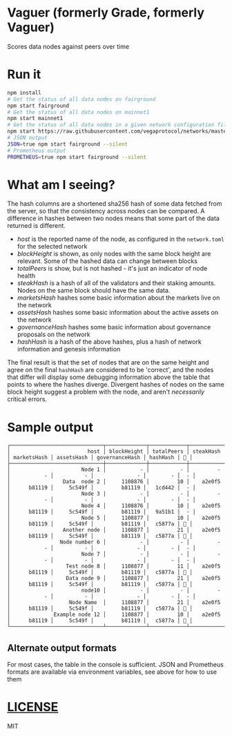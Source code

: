 # Vaguer (formerly Grade, formerly Vaguer)

Scores data nodes against peers over time 

# Run it
```bash
npm install
# Get the status of all data nodes on fairground
npm start fairground
# Get the status of all data nodes on mainnet1
npm start mainnet1
# Get the status of all data nodes in a given network configuration file
npm start https://raw.githubusercontent.com/vegaprotocol/networks/master/fairground/fairground.toml
# JSON output
JSON=true npm start fairground --silent
# Prometheus output
PROMETHEUS=true npm start fairground --silent
````

# What am I seeing?
The hash columns are a shortened sha256 hash of some data fetched from the server, so that the consistency across nodes can be compared. A difference in hashes between two nodes means that some part of the data returned is different.

* *host* is the reported name of the node, as configured in the `network.toml` for the selected network
* *blockHeight* is shown, as only nodes with the same block height are relevant. Some of the hashed data can change between blocks
* *totalPeers*  is show, but is not hashed - it's just an indicator of node health
* *steakHash* is a hash of all of the validators and their staking amounts. Nodes on the same block should have the same data.
* *marketsHash* hashes some basic information about the markets live on the network
* *assetsHash* hashes some basic information about the active assets on the network
* *governanceHash* hashes some basic information about governance proposals on the network
* *hashHash* is a hash of the above hashes, plus a hash of network information and genesis information

The final result is that the set of nodes that are on the same height and agree on the final `hashHash` are considered to be 'correct', and the nodes that differ will
display some debugging information above the table that points to where the hashes diverge. Divergent hashes of nodes on the same block height suggest a problem with the
node, and aren't _necessarily_ critical errors.

# Sample output
```
┌──────────────────────────────┬─────────────┬────────────┬───────────┬─────────────┬────────────┬────────────────┬──────────┬────┐
│                         host │ blockHeight │ totalPeers │ steakHash │ marketsHash │ assetsHash │ governanceHash │ hashHash │ 🧙 │
├──────────────────────────────┼─────────────┼────────────┼───────────┼─────────────┼────────────┼────────────────┼──────────┼────┤
│                       Node 1 │           - │          - │         - │           - │          - │              - │        - │  - │
│                 Data  node 2 │     1108876 │         10 │    a2e0f5 │      b81119 │     5c549f │         b81119 │   1cd442 │  - │
│                       Node 3 |           - │          - │         - │           - │          - │              - │        - │  - │
│                       Node 4 │     1108876 │         10 │    a2e0f5 │      b81119 │     5c549f │         b81119 │   9a51b1 │  - │
│                       Node 5 │     1108877 │         10 │    a2e0f5 │      b81119 │     5c549f │         b81119 │   c5877a │ 🧙 │
│                 Another node │     1108877 │         21 │    a2e0f5 │      b81119 │     5c549f │         b81119 │   c5877a │ 🧙 │
│                Node number 6 │           - │          - │         - │           - │          - │              - │        - │  - │
│                       Node 7 │           - │          - │         - │           - │          - │              - │        - │  - │
│                  Test node 8 │     1108877 │         11 │    a2e0f5 │      b81119 │     5c549f │         b81119 │   c5877a │ 🧙 │
│                  Data node 9 │     1108877 │         21 │    a2e0f5 │      b81119 │     5c549f │         b81119 │   c5877a │ 🧙 │
│                       node10 │           - │          - │         - │           - │          - │              - │        - │  - │
│                   Node Name  │     1108877 │         21 │    a2e0f5 │      b81119 │     5c549f │         b81119 │   c5877a │ 🧙 │
│              Example node 12 │     1108877 │         10 │    a2e0f5 │      b81119 │     5c549f │         b81119 │   c5877a │ 🧙 │
└──────────────────────────────┴─────────────┴────────────┴───────────┴─────────────┴────────────┴────────────────┴──────────┴────┘
```

## Alternate output formats
For most cases, the table in the console is sufficient. JSON and Prometheus formats are available via environment variables, see above for how to use them

# [LICENSE](./LICENSE)
MIT
